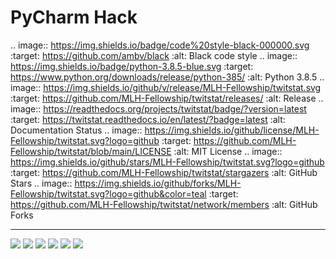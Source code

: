 # PyCharm Hack

.. image:: https://img.shields.io/badge/code%20style-black-000000.svg
:target: https://github.com/ambv/black
:alt: Black code style
.. image:: https://img.shields.io/badge/python-3.8.5-blue.svg
:target: https://www.python.org/downloads/release/python-385/
:alt: Python 3.8.5
.. image:: https://img.shields.io/github/v/release/MLH-Fellowship/twitstat.svg
:target: https://github.com/MLH-Fellowship/twitstat/releases/
:alt: Release
.. image:: https://readthedocs.org/projects/twitstat/badge/?version=latest
:target: https://twitstat.readthedocs.io/en/latest/?badge=latest
:alt: Documentation Status
.. image:: https://img.shields.io/github/license/MLH-Fellowship/twitstat.svg?logo=github
:target: https://github.com/MLH-Fellowship/twitstat/blob/main/LICENSE
:alt: MIT License
.. image:: https://img.shields.io/github/stars/MLH-Fellowship/twitstat.svg?logo=github
:target: https://github.com/MLH-Fellowship/twitstat/stargazers
:alt: GitHub Stars
.. image:: https://img.shields.io/github/forks/MLH-Fellowship/twitstat.svg?logo=github&color=teal
:target: https://github.com/MLH-Fellowship/twitstat/network/members
:alt: GitHub Forks

---

![](https://img.shields.io/badge/commit%20activity-+70-blue) ![](https://github.com/MLH-Fellowship/0.2.1-fellowbook) ![](https://img.shields.io/badge/build-passing-brightgreen) ![](https://img.shields.io/badge/contributors-only%203-orange) ![](https://img.shields.io/badge/version-1.0.0-yellow) ![](https://img.shields.io/badge/learned%20a%20lot-yes-blue)
